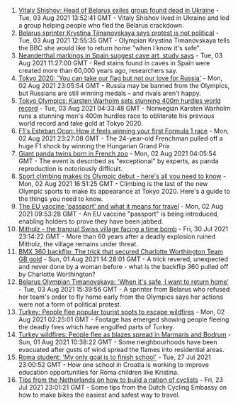 1. [Vitaly Shishov: Head of Belarus exiles group found dead in Ukraine](https://www.bbc.co.uk/news/world-europe-58065313) - Tue, 03 Aug 2021 13:52:41 GMT - Vitaly Shishov lived in Ukraine and led a group helping people who fled the Belarus crackdown.
2. [Belarus sprinter Krystina Timanovskaya says protest is not political](https://www.bbc.co.uk/news/world-europe-58065318) - Tue, 03 Aug 2021 12:55:35 GMT - Olympian Krystina Timanovskaya tells the BBC she would like to return home "when I know it's safe".
3. [Neanderthal markings in Spain suggest cave art, study says](https://www.bbc.co.uk/news/world-europe-58070141) - Tue, 03 Aug 2021 11:27:00 GMT - Red stains found in caves in Spain were created more than 60,000 years ago, researchers say.
4. [Tokyo 2020: 'You can take our flag but not our love for Russia'](https://www.bbc.co.uk/news/world-58063003) - Mon, 02 Aug 2021 23:05:54 GMT - Russia may be banned from the Olympics, but Russians are still winning medals – and rivals aren't happy.
5. [Tokyo Olympics: Karsten Warholm sets stunning 400m hurdles world record](https://www.bbc.co.uk/sport/olympics/58067231) - Tue, 03 Aug 2021 04:33:48 GMT - Norwegian Karsten Warholm runs a stunning men's 400m hurdles race to obliterate his previous world record and take gold at Tokyo 2020.
6. [F1's Esteban Ocon: How it feels winning your first Formula 1 race](https://www.bbc.co.uk/news/world-us-canada-58061076) - Mon, 02 Aug 2021 23:27:08 GMT - The 24-year-old Frenchman pulled off a huge F1 shock by winning the Hungarian Grand Prix
7. [Giant panda twins born in French zoo](https://www.bbc.co.uk/news/world-europe-58052139) - Mon, 02 Aug 2021 04:05:54 GMT - The event is described as "exceptional" by experts, as panda reproduction is notoriously difficult.
8. [Sport climbing makes its Olympic debut - here's all you need to know](https://www.bbc.co.uk/sport/olympics/57998157) - Mon, 02 Aug 2021 16:51:25 GMT - Climbing is the last of the new Olympic sports to make its appearance at Tokyo 2020. Here's a guide to the things you need to know.
9. [The EU vaccine 'passport' and what it means for travel](https://www.bbc.co.uk/news/explainers-57665765) - Mon, 02 Aug 2021 09:53:28 GMT - An EU vaccine "passport" is being introduced, enabling holders to prove they have been jabbed.
10. [Mitholz - the tranquil Swiss village facing a time bomb](https://www.bbc.co.uk/news/world-europe-57996485) - Fri, 30 Jul 2021 23:14:22 GMT - More than 60 years after a deadly explosion ruined Mitholz, the village remains under threat.
11. [BMX 360 backflip: The trick that secured Charlotte Worthington Team GB gold](https://www.bbc.co.uk/sport/olympics/58047473) - Sun, 01 Aug 2021 14:28:01 GMT - A trick revered, unexpected and never done by a woman before - what is the backflip 360 pulled off by Charlotte Worthington?
12. [Belarus Olympian Timanovskaya: 'When it's safe, I want to return home'](https://www.bbc.co.uk/news/world-europe-58072913) - Tue, 03 Aug 2021 15:39:56 GMT - A sprinter from Belarus who refused her team's order to fly home early from the Olympics says her actions were not a form of political protest.
13. [Turkey: People flee popular tourist spots to escape wildfires](https://www.bbc.co.uk/news/world-europe-58051746) - Mon, 02 Aug 2021 02:25:01 GMT - Footage has emerged showing people fleeing the deadly fires which have engulfed parts of Turkey.
14. [Turkey wildfires: People flee as blazes spread in Marmaris and Bodrum](https://www.bbc.co.uk/news/world-58038753) - Sun, 01 Aug 2021 10:38:22 GMT - Some neighbourhoods have been evacuated after gusts of wind spread the flames into residential areas.
15. [Roma student: 'My only goal is to finish school'](https://www.bbc.co.uk/news/world-europe-57978365) - Tue, 27 Jul 2021 23:00:52 GMT - How one school in Croatia is working to improve education opportunities for Roma children like Kristina.
16. [Tips from the Netherlands on how to build a nation of cyclists](https://www.bbc.co.uk/news/world-europe-57944428) - Fri, 23 Jul 2021 23:01:21 GMT - Some tips from the Dutch Cycling Embassy on how to make bikes the easiest and safest way to travel.

